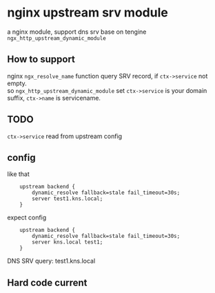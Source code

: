 # nginx upstream srv module

a nginx module, support dns srv base on tengine  `ngx_http_upstream_dynamic_module`

## How to support 
nginx `ngx_resolve_name` function query SRV record, if `ctx->service`  not empty.   
so `ngx_http_upstream_dynamic_module` set `ctx->service` is your domain suffix, `ctx->name` is servicename. 

## TODO
`ctx->service` read from upstream config

## config
like that
```config
    upstream backend {
        dynamic_resolve fallback=stale fail_timeout=30s;
        server test1.kns.local;
    }
```
expect config
```
    upstream backend {
        dynamic_resolve fallback=stale fail_timeout=30s;
        server kns.local test1;
    }
```
DNS SRV query: test1.kns.local
## Hard code current


